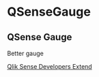 # QSenseGauge

<h2>QSense Gauge</h2>
<p>Better gauge</p>

<a href="https://help.qlik.com/en-US/sense-developer/2.2/Content/extend.htm">Qlik Sense Developers Extend</a>
